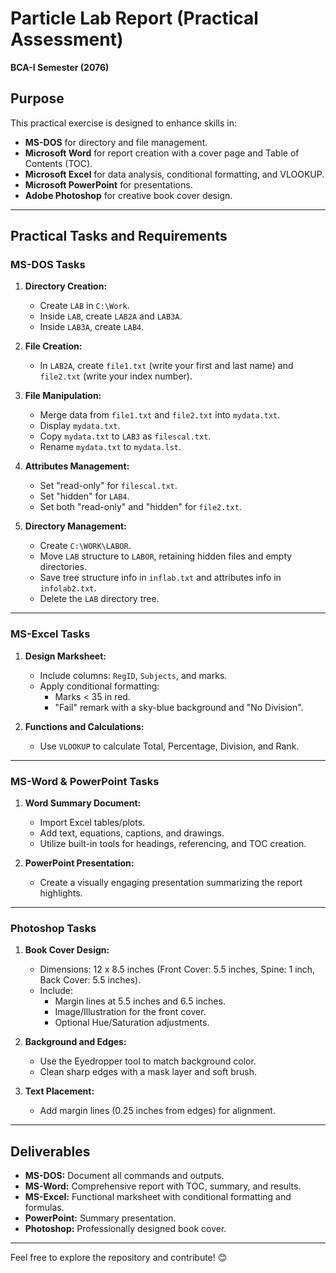 # Particle Lab Report (Practical Assessment)  
**BCA-I Semester (2076)**  

## Purpose  
This practical exercise is designed to enhance skills in:  
- **MS-DOS** for directory and file management.  
- **Microsoft Word** for report creation with a cover page and Table of Contents (TOC).  
- **Microsoft Excel** for data analysis, conditional formatting, and VLOOKUP.  
- **Microsoft PowerPoint** for presentations.  
- **Adobe Photoshop** for creative book cover design.  

---

## Practical Tasks and Requirements  

### **MS-DOS Tasks**  
1. **Directory Creation:**  
   - Create `LAB` in `C:\Work`.  
   - Inside `LAB`, create `LAB2A` and `LAB3A`.  
   - Inside `LAB3A`, create `LAB4`.  

2. **File Creation:**  
   - In `LAB2A`, create `file1.txt` (write your first and last name) and `file2.txt` (write your index number).  

3. **File Manipulation:**  
   - Merge data from `file1.txt` and `file2.txt` into `mydata.txt`.  
   - Display `mydata.txt`.  
   - Copy `mydata.txt` to `LAB3` as `filescal.txt`.  
   - Rename `mydata.txt` to `mydata.lst`.  

4. **Attributes Management:**  
   - Set "read-only" for `filescal.txt`.  
   - Set "hidden" for `LAB4`.  
   - Set both "read-only" and "hidden" for `file2.txt`.  

5. **Directory Management:**  
   - Create `C:\WORK\LABOR`.  
   - Move `LAB` structure to `LABOR`, retaining hidden files and empty directories.  
   - Save tree structure info in `inflab.txt` and attributes info in `infolab2.txt`.  
   - Delete the `LAB` directory tree.  

---

### **MS-Excel Tasks**  
1. **Design Marksheet:**  
   - Include columns: `RegID`, `Subjects`, and marks.  
   - Apply conditional formatting:  
     - Marks < 35 in red.  
     - "Fail" remark with a sky-blue background and "No Division".  

2. **Functions and Calculations:**  
   - Use `VLOOKUP` to calculate Total, Percentage, Division, and Rank.  

---

### **MS-Word & PowerPoint Tasks**  
1. **Word Summary Document:**  
   - Import Excel tables/plots.  
   - Add text, equations, captions, and drawings.  
   - Utilize built-in tools for headings, referencing, and TOC creation.  

2. **PowerPoint Presentation:**  
   - Create a visually engaging presentation summarizing the report highlights.  

---

### **Photoshop Tasks**  
1. **Book Cover Design:**  
   - Dimensions: 12 x 8.5 inches (Front Cover: 5.5 inches, Spine: 1 inch, Back Cover: 5.5 inches).  
   - Include:  
     - Margin lines at 5.5 inches and 6.5 inches.  
     - Image/Illustration for the front cover.  
     - Optional Hue/Saturation adjustments.  

2. **Background and Edges:**  
   - Use the Eyedropper tool to match background color.  
   - Clean sharp edges with a mask layer and soft brush.  

3. **Text Placement:**  
   - Add margin lines (0.25 inches from edges) for alignment.  

---

## Deliverables  
- **MS-DOS:** Document all commands and outputs.  
- **MS-Word:** Comprehensive report with TOC, summary, and results.  
- **MS-Excel:** Functional marksheet with conditional formatting and formulas.  
- **PowerPoint:** Summary presentation.  
- **Photoshop:** Professionally designed book cover.  

---

Feel free to explore the repository and contribute! 😊
